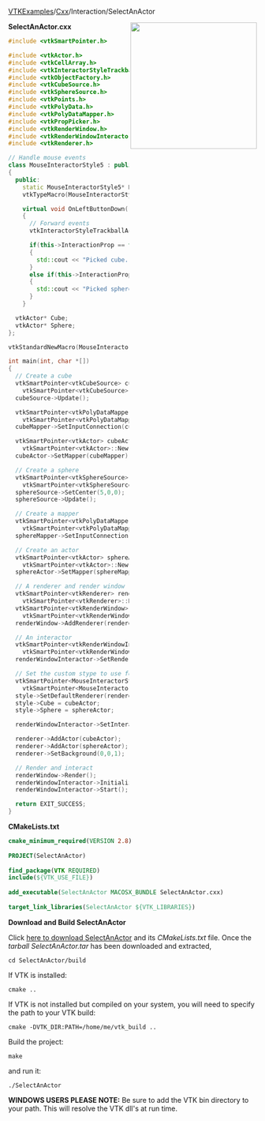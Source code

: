 [VTKExamples](Home)/[Cxx](Cxx)/Interaction/SelectAnActor

<img align="right" src="https://github.com/lorensen/VTKExamples/raw/master/Testing/Baseline/Interaction/TestSelectAnActor.png" width="256" />

**SelectAnActor.cxx**
```c++
#include <vtkSmartPointer.h>

#include <vtkActor.h>
#include <vtkCellArray.h>
#include <vtkInteractorStyleTrackballActor.h>
#include <vtkObjectFactory.h>
#include <vtkCubeSource.h>
#include <vtkSphereSource.h>
#include <vtkPoints.h>
#include <vtkPolyData.h>
#include <vtkPolyDataMapper.h>
#include <vtkPropPicker.h>
#include <vtkRenderWindow.h>
#include <vtkRenderWindowInteractor.h>
#include <vtkRenderer.h>

// Handle mouse events
class MouseInteractorStyle5 : public vtkInteractorStyleTrackballActor
{
  public:
    static MouseInteractorStyle5* New();
    vtkTypeMacro(MouseInteractorStyle5, vtkInteractorStyleTrackballActor);

    virtual void OnLeftButtonDown()
    {
      // Forward events
      vtkInteractorStyleTrackballActor::OnLeftButtonDown();

      if(this->InteractionProp == this->Cube)
      {
        std::cout << "Picked cube." << std::endl;
      }
      else if(this->InteractionProp == this->Sphere)
      {
        std::cout << "Picked sphere." << std::endl;
      }
    }

  vtkActor* Cube;
  vtkActor* Sphere;
};

vtkStandardNewMacro(MouseInteractorStyle5);

int main(int, char *[])
{
  // Create a cube
  vtkSmartPointer<vtkCubeSource> cubeSource =
    vtkSmartPointer<vtkCubeSource>::New();
  cubeSource->Update();

  vtkSmartPointer<vtkPolyDataMapper> cubeMapper =
    vtkSmartPointer<vtkPolyDataMapper>::New();
  cubeMapper->SetInputConnection(cubeSource->GetOutputPort());

  vtkSmartPointer<vtkActor> cubeActor =
    vtkSmartPointer<vtkActor>::New();
  cubeActor->SetMapper(cubeMapper);

  // Create a sphere
  vtkSmartPointer<vtkSphereSource> sphereSource =
    vtkSmartPointer<vtkSphereSource>::New();
  sphereSource->SetCenter(5,0,0);
  sphereSource->Update();

  // Create a mapper
  vtkSmartPointer<vtkPolyDataMapper> sphereMapper =
    vtkSmartPointer<vtkPolyDataMapper>::New();
  sphereMapper->SetInputConnection(sphereSource->GetOutputPort());

  // Create an actor
  vtkSmartPointer<vtkActor> sphereActor =
    vtkSmartPointer<vtkActor>::New();
  sphereActor->SetMapper(sphereMapper);

  // A renderer and render window
  vtkSmartPointer<vtkRenderer> renderer =
    vtkSmartPointer<vtkRenderer>::New();
  vtkSmartPointer<vtkRenderWindow> renderWindow =
    vtkSmartPointer<vtkRenderWindow>::New();
  renderWindow->AddRenderer(renderer);

  // An interactor
  vtkSmartPointer<vtkRenderWindowInteractor> renderWindowInteractor =
    vtkSmartPointer<vtkRenderWindowInteractor>::New();
  renderWindowInteractor->SetRenderWindow(renderWindow);

  // Set the custom stype to use for interaction.
  vtkSmartPointer<MouseInteractorStyle5> style =
    vtkSmartPointer<MouseInteractorStyle5>::New();
  style->SetDefaultRenderer(renderer);
  style->Cube = cubeActor;
  style->Sphere = sphereActor;

  renderWindowInteractor->SetInteractorStyle(style);

  renderer->AddActor(cubeActor);
  renderer->AddActor(sphereActor);
  renderer->SetBackground(0,0,1);

  // Render and interact
  renderWindow->Render();
  renderWindowInteractor->Initialize();
  renderWindowInteractor->Start();

  return EXIT_SUCCESS;
}
```
**CMakeLists.txt**
```cmake
cmake_minimum_required(VERSION 2.8)
 
PROJECT(SelectAnActor)
 
find_package(VTK REQUIRED)
include(${VTK_USE_FILE})
 
add_executable(SelectAnActor MACOSX_BUNDLE SelectAnActor.cxx)
 
target_link_libraries(SelectAnActor ${VTK_LIBRARIES})
```

**Download and Build SelectAnActor**

Click [here to download SelectAnActor](https://github.com/lorensen/VTKWikiExamplesTarballs/raw/master/SelectAnActor.tar) and its *CMakeLists.txt* file.
Once the *tarball SelectAnActor.tar* has been downloaded and extracted,
```
cd SelectAnActor/build 
```
If VTK is installed:
```
cmake ..
```
If VTK is not installed but compiled on your system, you will need to specify the path to your VTK build:
```
cmake -DVTK_DIR:PATH=/home/me/vtk_build ..
```
Build the project:
```
make
```
and run it:
```
./SelectAnActor
```
**WINDOWS USERS PLEASE NOTE:** Be sure to add the VTK bin directory to your path. This will resolve the VTK dll's at run time.

